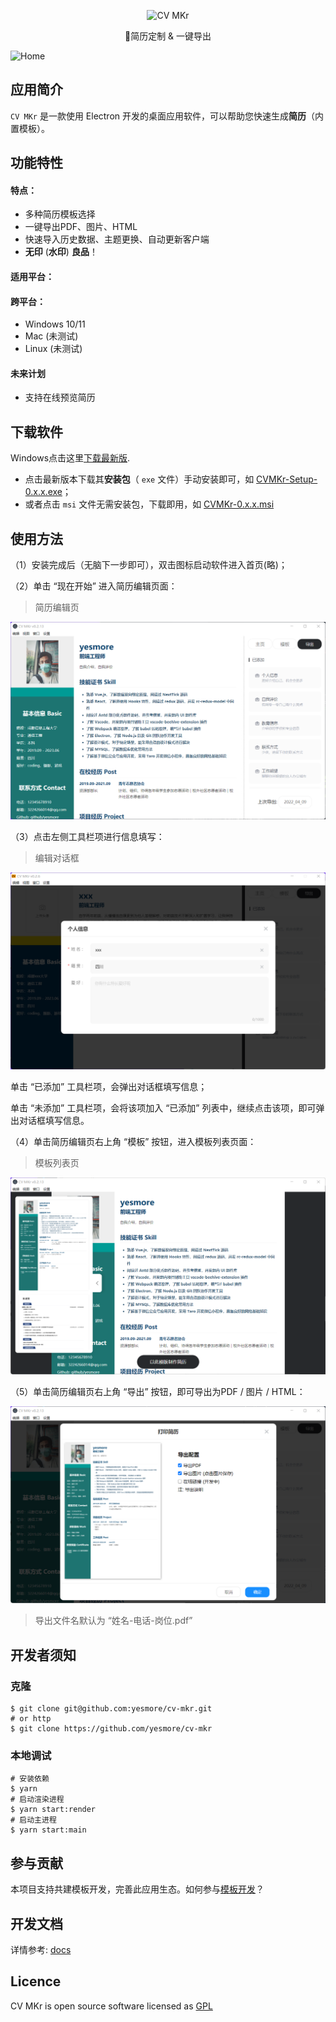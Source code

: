 <p align="center">
	<img width='231px' src='https://cdn.jsdelivr.net/gh/yesmore/img/img/cv-mkr-logo2.png' alt='CV MKr'/>
</p>
<div style='display:none;justify-content:center;' align="center">
    <img src="https://img.shields.io/github/downloads/yesmore/cv-mkr/total.svg?style=flat-square">
    <img src="https://img.shields.io/github/stars/yesmore/cv-mkr.svg?logo=github&style=flat-square" alt="star"/>
	<img src="https://img.shields.io/github/license/yesmore/cv-mkr?style=flat-square" alt="GPL"/>
</div>
<p align="center">🎨简历定制 & 一键导出</p>

![Home](https://cdn.jsdelivr.net/gh/yesmore/img/img/cv-mkr-home.png)



## 应用简介

`CV MKr` 是一款使用 Electron 开发的桌面应用软件，可以帮助您快速生成**简历**（内置模板）。

## 功能特性

#### 特点：

- 多种简历模板选择 
- 一键导出PDF、图片、HTML
- 快速导入历史数据、主题更换、自动更新客户端
- **无印** (**水印**) **良品**！

#### 适用平台：

#### 跨平台：

- Windows 10/11 
- Mac (未测试)
- Linux (未测试)

#### 未来计划

- 支持在线预览简历



## 下载软件

Windows点击这里[下载最新版](https://github.com/yesmore/cv-mkr/releases).

- 点击最新版本下载其**安装包**（ `exe` 文件）手动安装即可，如 [CVMKr-Setup-0.x.x.exe](https://github.com/yesmore/cv-mkr/releases/download/v0.2.12/CVMKr-Setup-0.2.12.exe)；
- 或者点击 `msi` 文件无需安装包，下载即用，如 [CVMKr-0.x.x.msi](https://github.com/yesmore/cv-mkr/releases/download/v0.2.12/CVMKr-0.2.12.msi)

## 使用方法

（1）安装完成后（无脑下一步即可），双击图标启动软件进入首页(略)；

（2）单击 “现在开始” 进入简历编辑页面：

> 简历编辑页

![resume](./assets/app/cv-mkr-resume.png)

（3）点击左侧工具栏项进行信息填写：

> 编辑对话框

![](./assets/app/cv-mkr-edit.png)

单击 “已添加” 工具栏项，会弹出对话框填写信息；

单击 “未添加” 工具栏项，会将该项加入 “已添加” 列表中，继续点击该项，即可弹出对话框填写信息。 

（4）单击简历编辑页右上角 “模板” 按钮，进入模板列表页面：

> 模板列表页

![Tpl](./assets/app/cv-mkr-tpl.png)

（5）单击简历编辑页右上角 “导出” 按钮，即可导出为PDF / 图片 / HTML：

![PDF](./assets/app/cv-mkr-export.png)

> 导出文件名默认为 “姓名-电话-岗位.pdf”



## 开发者须知

### 克隆

```shell
$ git clone git@github.com:yesmore/cv-mkr.git
# or http
$ git clone https://github.com/yesmore/cv-mkr
```

### 本地调试

```shell
# 安装依赖
$ yarn
# 启动渲染进程
$ yarn start:render
# 启动主进程
$ yarn start:main
```

## 参与贡献

本项目支持共建模板开发，完善此应用生态。如何参与[模板开发]()？

## 开发文档

详情参考: [docs](website)

## Licence

CV MKr is open source software licensed as [GPL](LICENSE)
